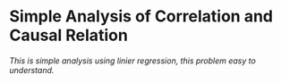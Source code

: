 # **Simple Analysis of Correlation and Causal Relation**

###### This is simple analysis using linier regression, this problem easy to understand.
